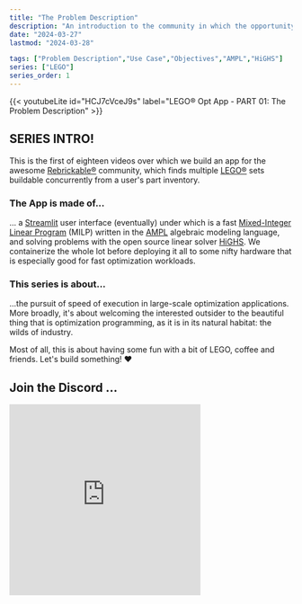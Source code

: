 ```yaml
---
title: "The Problem Description"
description: "An introduction to the community in which the opportunity to build a real-time optimization arises and a description of the 'Multi-Build' search it performs for LEGO enthusiasts, finding multiple LEGO sets that can be built concurrently from parts in a given person's part inventory."
date: "2024-03-27"
lastmod: "2024-03-28"

tags: ["Problem Description","Use Case","Objectives","AMPL","HiGHS"]
series: ["LEGO"]
series_order: 1
---
```


{{< youtubeLite id="HCJ7cVceJ9s" label="LEGO® Opt App - PART 01: The Problem Description" >}}

## SERIES INTRO! 

This is the first of eighteen videos over which we build an app for the awesome [Rebrickable®](https://rebrickable.com/home/) community, which finds multiple [LEGO®](https://www.lego.com/en-us) sets buildable concurrently from a user's part inventory.

### The App is made of...

... a [Streamlit](https://streamlit.io/) user interface (eventually) under which is a fast [Mixed-Integer Linear Program](https://en.wikipedia.org/wiki/Integer_programming) (MILP) written in the [AMPL](https://ampl.com/) algebraic modeling language, and solving problems with the open source linear solver [HiGHS](https://highs.dev/). We containerize the whole lot before deploying it all to some nifty hardware that is especially good for fast optimization workloads.

### This series is about...

...the pursuit of speed of execution in large-scale optimization applications. More broadly, it's about welcoming the interested outsider to the beautiful thing that is optimization programming, as it is in its natural habitat: the wilds of industry. 

Most of all, this is about having some fun with a bit of LEGO, coffee and friends. Let's build something! ❤️


## Join the Discord ...

<iframe src="https://discord.com/widget?id=1226293117787836467&theme=dark" width="340" height="340" allowtransparency="true" frameborder="0" sandbox="allow-popups allow-popups-to-escape-sandbox allow-same-origin allow-scripts"></iframe>